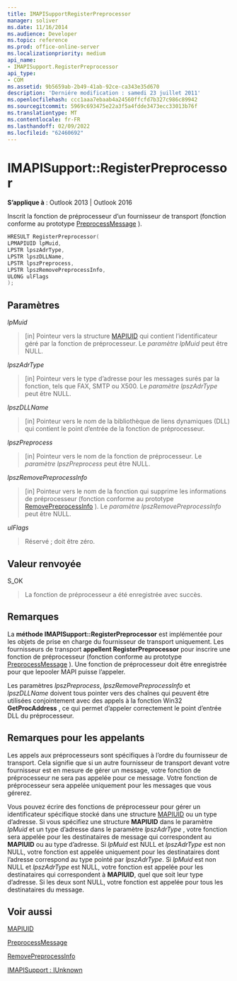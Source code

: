 ```yaml
---
title: IMAPISupportRegisterPreprocessor
manager: soliver
ms.date: 11/16/2014
ms.audience: Developer
ms.topic: reference
ms.prod: office-online-server
ms.localizationpriority: medium
api_name:
- IMAPISupport.RegisterPreprocessor
api_type:
- COM
ms.assetid: 9b5659ab-2b49-41ab-92ce-ca343e35d670
description: 'Derniére modification : samedi 23 juillet 2011'
ms.openlocfilehash: ccc1aaa7ebaab4a24560ffcfd7b327c986c89942
ms.sourcegitcommit: 5969c693475e22a3f5a4fdde3473ecc33013b76f
ms.translationtype: MT
ms.contentlocale: fr-FR
ms.lasthandoff: 02/09/2022
ms.locfileid: "62460692"
---
```

# <a name="imapisupportregisterpreprocessor"></a>IMAPISupport::RegisterPreprocessor

  
  
**S’applique à** : Outlook 2013 | Outlook 2016 
  
Inscrit la fonction de préprocesseur d’un fournisseur de transport (fonction conforme au prototype [PreprocessMessage](preprocessmessage.md) ). 
  
```cpp
HRESULT RegisterPreprocessor(
LPMAPIUID lpMuid,
LPSTR lpszAdrType,
LPSTR lpszDLLName,
LPSTR lpszPreprocess,
LPSTR lpszRemovePreprocessInfo,
ULONG ulFlags
);
```

## <a name="parameters"></a>Paramètres

 _lpMuid_
  
> [in] Pointeur vers la structure [MAPIUID](mapiuid.md) qui contient l’identificateur géré par la fonction de préprocesseur. Le  _paramètre lpMuid_ peut être NULL. 
    
 _lpszAdrType_
  
> [in] Pointeur vers le type d’adresse pour les messages surés par la fonction, tels que FAX, SMTP ou X500. Le  _paramètre lpszAdrType_ peut être NULL. 
    
 _lpszDLLName_
  
> [in] Pointeur vers le nom de la bibliothèque de liens dynamiques (DLL) qui contient le point d’entrée de la fonction de préprocesseur.
    
 _lpszPreprocess_
  
> [in] Pointeur vers le nom de la fonction de préprocesseur. Le  _paramètre lpszPreprocess_ peut être NULL. 
    
 _lpszRemovePreprocessInfo_
  
> [in] Pointeur vers le nom de la fonction qui supprime les informations de préprocesseur (fonction conforme au prototype [RemovePreprocessInfo](removepreprocessinfo.md) ). Le  _paramètre lpszRemovePreprocessInfo_ peut être NULL. 
    
 _ulFlags_
  
> Réservé ; doit être zéro.
    
## <a name="return-value"></a>Valeur renvoyée

S_OK 
  
> La fonction de préprocesseur a été enregistrée avec succès.
    
## <a name="remarks"></a>Remarques

La **méthode IMAPISupport::RegisterPreprocessor** est implémentée pour les objets de prise en charge du fournisseur de transport uniquement. Les fournisseurs de transport **appellent RegisterPreprocessor** pour inscrire une fonction de préprocesseur (fonction conforme au prototype [PreprocessMessage](preprocessmessage.md) ). Une fonction de préprocesseur doit être enregistrée pour que lepooler MAPI puisse l’appeler. 
  
Les paramètres  _lpszPreprocess_,  _lpszRemovePreprocessInfo_ et  _lpszDLLName_ doivent tous pointer vers des chaînes qui peuvent être utilisées conjointement avec des appels à la fonction Win32 **GetProcAddress** , ce qui permet d’appeler correctement le point d’entrée DLL du préprocesseur. 
  
## <a name="notes-to-callers"></a>Remarques pour les appelants

Les appels aux préprocesseurs sont spécifiques à l’ordre du fournisseur de transport. Cela signifie que si un autre fournisseur de transport devant votre fournisseur est en mesure de gérer un message, votre fonction de préprocesseur ne sera pas appelée pour ce message. Votre fonction de préprocesseur sera appelée uniquement pour les messages que vous gérerez.
  
Vous pouvez écrire des fonctions de préprocesseur pour gérer un identificateur spécifique stocké dans une structure [MAPIUID](mapiuid.md) ou un type d’adresse. Si vous spécifiez une structure **MAPIUID** dans le paramètre _lpMuid_ et un type d’adresse dans le paramètre _lpszAdrType_ , votre fonction sera appelée pour les destinataires de message qui correspondent au **MAPIUID** ou au type d’adresse. Si  _lpMuid_ est NULL et  _lpszAdrType_ est non NULL, votre fonction est appelée uniquement pour les destinataires dont l’adresse correspond au type pointé par  _lpszAdrType_. Si  _lpMuid_ est non NULL et  _lpszAdrType_ est NULL, votre fonction est appelée pour les destinataires qui correspondent à **MAPIUID**, quel que soit leur type d’adresse. Si les deux sont NULL, votre fonction est appelée pour tous les destinataires du message.
  
## <a name="see-also"></a>Voir aussi



[MAPIUID](mapiuid.md)
  
[PreprocessMessage](preprocessmessage.md)
  
[RemovePreprocessInfo](removepreprocessinfo.md)
  
[IMAPISupport : IUnknown](imapisupportiunknown.md)


